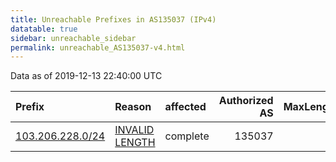```yaml
---
title: Unreachable Prefixes in AS135037 (IPv4)
datatable: true
sidebar: unreachable_sidebar
permalink: unreachable_AS135037-v4.html
---
```


Data as of 2019-12-13 22:40:00 UTC


<div class="datatable-begin"></div>

| Prefix                                                     | Reason                                                                                                      | affected   |   Authorized AS |   MaxLength | Anchor                                       |   unreachable /24s |
|:-----------------------------------------------------------|:------------------------------------------------------------------------------------------------------------|:-----------|----------------:|------------:|:---------------------------------------------|-------------------:|
| [103.206.228.0/24](https://stat.ripe.net/103.206.228.0/24) | [INVALID LENGTH](https://rpki-validator.ripe.net/announcement-preview?asn=AS135037&prefix=103.206.228.0/24) | complete   |          135037 |          22 | [APNIC](unreachable_APNIC_RPKI_Root-v4.html) |                  1 |

<div class="datatable-end"></div>